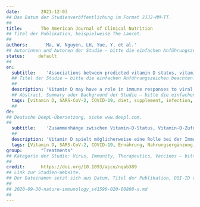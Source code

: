 ```yaml
---
date:        2021-12-03
## Das Datum der Studienveröffentlichung im Format JJJJ-MM-TT.
##
title:       The American Journal of Clinical Nutrition
## Titel der Publikation, beispielweise The Lancet.
##
authors:      'Ma, W, Nguyen, LH, Yue, Y, et al.'
## Autorinnen und Autoren der Studie – bitte die einfachen Anführungszeichen beachten!
status:     default
##
en:
  subtitle:    'Associations between predicted vitamin D status, vitamin D intake, and risk of SARS-CoV-2 infection and Coronavirus Disease 2019 severity'
  ## Titel der Studie – bitte die einfachen Anführungszeichen beachten!
  ##
  description: 'Vitamin D may have a role in immune responses to viral infections. However, data on the association between vitamin D and SARS-CoV-2 infection and Coronavirus Disease 2019 (COVID-19) severity have been limited and inconsistent. Design: We examined the associations of predicted vitamin D status and intake with risk of SARS-CoV-2 infection and COVID-19 severity. We used data from periodic surveys (May 2020 to March 2021) within the Nurses’ Health Study II. Among 39,315 participants, 1,768 reported a positive test for SARS-CoV-2 infection. Usual vitamin D intake from foods and supplements were measured using a semi-quantitative, pre-pandemic food frequency questionnaire in 2015. Predicted 25-hydroxyvitamin D [25(OH)D] levels were calculated based on a previously validated model including dietary and supplementary vitamin D intake, ultraviolet-B (UVB), and other behavioral predictors of vitamin D status. Results: Higher predicted 25(OH)D levels, but not vitamin D intake, were associated with a lower risk of SARS-CoV-2 infection. Comparing participants in the highest quintile of predicted 25(OH)D levels to the lowest. Participants in the highest quartile of UVB and UVA also had lower risk of SARS-CoV-2 infection compared to the lowest. High intake of vitamin D from supplements (≥400 IU/d) was associated with a lower risk of hospitalization. Conclusions: Our study provides suggestive evidence on the association between higher predicted circulating 25(OH)D levels and a lower risk of SARS-CoV-2 infection. Greater intake of vitamin D supplements was associated with a lower risk of hospitalization. Our data also support an association between exposure to UVB or UVA, independent of vitamin D, and SARS-CoV-2 infection, so results for predicted 25(OH)D need to be interpreted cautiously.'
  ## Abstract, Summary oder Background der Studie – bitte die einfachen Anführungszeichen beachten!
  tags: [vitamin D, SARS-CoV-2, COVID-19, diet, supplement, infection, severity, solar UV-B, UV-A, Robertson-Berger meter]
  ##
de: 
## Deutsche DeepL-Übersetzung, siehe www.deepl.com.
##
  subtitle:    'Zusammenhänge zwischen Vitamin-D-Status, Vitamin-D-Zufuhr und dem Risiko einer SARS-CoV-2-Infektion und dem Schweregrad der Coronavirus-Erkrankung 2019'
  ##
  description: 'Vitamin D spielt möglicherweise eine Rolle bei der Immunantwort auf Virusinfektionen. Die Daten über den Zusammenhang zwischen Vitamin D und der SARS-CoV-2-Infektion und dem Schweregrad der Coronavirus-Krankheit 2019 (COVID-19) sind jedoch begrenzt und widersprüchlich. Wir untersuchten den Zusammenhang zwischen dem Vitamin-D-Status und der Vitamin-D-Aufnahme mit dem Risiko einer SARS-CoV-2-Infektion und dem Schweregrad von COVID-19. Design der Studie: Wir verwendeten Daten aus periodischen Erhebungen (Mai 2020 bis März 2021) im Rahmen der Nurses Health Study II. Von 39.315 Teilnehmern meldeten 1.768 einen positiven Test auf eine SARS-CoV-2-Infektion. Die übliche Vitamin-D-Zufuhr aus Lebensmitteln und Nahrungsergänzungsmitteln wurde anhand eines semiquantitativen Fragebogens zur Häufigkeit der Nahrungsaufnahme vor der Pandemie im Jahr 2015 gemessen. Die vorhergesagten 25-Hydroxyvitamin D [25(OH)D]-Spiegel wurden auf der Grundlage eines zuvor validierten Modells berechnet, das die Aufnahme von Vitamin D über die Nahrung und Nahrungsergänzungsmittel, UVB-Strahlung und andere verhaltensbedingte Prädiktoren für den Vitamin D-Status berücksichtigt. Ergebnisse: Höhere 25(OH)D-Werte, nicht aber die Vitamin-D-Aufnahme, waren mit einem geringeren Risiko einer SARS-CoV-2-Infektion verbunden. Vergleich der Teilnehmer aus dem höchsten Quintil der vorhergesagten 25(OH)D-Werte mit dem niedrigsten. Die Teilnehmer im höchsten Quartil der UVB- und UVA-Werte hatten ebenfalls ein geringeres Risiko für eine SARS-CoV-2-Infektion als die Teilnehmer im niedrigsten Quartil. Eine hohe Zufuhr von Vitamin D aus Nahrungsergänzungsmitteln (≥400 IE/d) war mit einem geringeren Risiko einer Krankenhauseinweisung verbunden. Fazit: Unsere Studie liefert suggestive Hinweise auf einen Zusammenhang zwischen höheren vorhergesagten zirkulierenden 25(OH)D-Spiegeln und einem geringeren Risiko einer SARS-CoV-2-Infektion. Eine höhere Einnahme von Vitamin-D-Präparaten war mit einem geringeren Risiko für einen Krankenhausaufenthalt verbunden. Unsere Daten unterstützen auch einen Zusammenhang zwischen UVB- oder UVA-Exposition, unabhängig von Vitamin D, und einer SARS-CoV-2-Infektion, so dass die Ergebnisse für das vorhergesagte 25(OH)D mit Vorsicht zu interpretieren sind.'
  tags: [Vitamin D, SARS-CoV-2, COVID-19, Ernährung, Nahrungsergänzung, Infektion, Schweregrad, solares UV-B, UV-A, Robertson-Berger-Meter]
group:       "Treatments"
## Kategorie der Studie: Virus, Immunity, Therapeutics, Vaccines – bitte die Anführungszeichen beachten!
##
credit:      https://doi.org/10.1093/ajcn/nqab389
## Link zur Studien-Website.
## Der Dateinamen setzt sich aus Datum, Titel der Publikation, DOI-ID der Studie (nach dem letzten Slash) und der Dateiendung zusammen. Bitte den Unterstrich vor der DOI-ID beachten!
##
## 2020-09-30-nature-immunology_s41590-020-00808-x.md
##
---
```

<object data="{{ page.link }}" style='height:calc(100vh - 400px); width: 100%' type='application/pdf'></object>